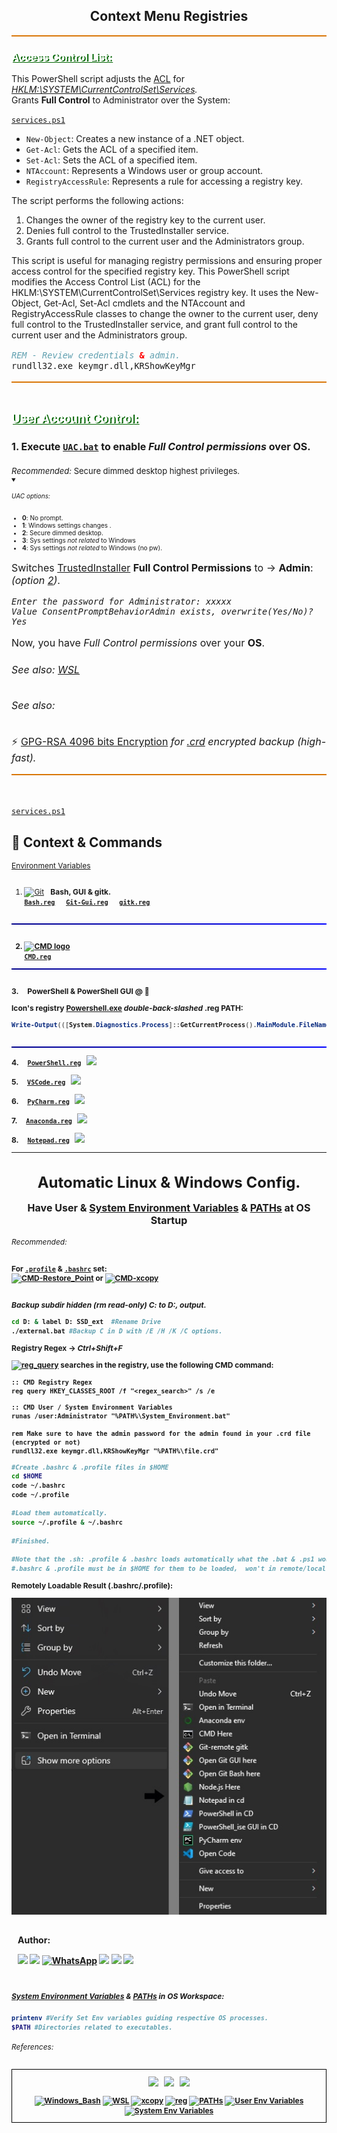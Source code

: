 <h2 align="center">
   Context Menu Registries    
</h2>

<div style="background-color: #d97707; height: 2px;"></div>

<h3 style="text-shadow: 2px 1px darkgreen; color: white; text-align: left; text-decoration: underline;"> 

Access Control List:</h3>

This PowerShell script adjusts the [ACL](https://learn.microsoft.com/en-us/dotnet/api/microsoft.azure.management.datalake.analytics.models.aclcreateorupdateparameters?view=azure-dotnet-legacy)
for 
<i>[HKLM:\SYSTEM\CurrentControlSet\Services](https://learn.microsoft.com/en-us/windows-hardware/drivers/install/hklm-system-currentcontrolset-control-registry-tree).</i> <br>
Grants <b>Full Control</b> to Administrator over the System:<br>

[``services.ps1``](https://github.com/EstebanMqz/Registries/blob/main/.ps1/services.ps1)



- `New-Object`: Creates a new instance of a .NET object.
- `Get-Acl`: Gets the ACL of a specified item.
- `Set-Acl`: Sets the ACL of a specified item.
- `NTAccount`: Represents a Windows user or group account.
- `RegistryAccessRule`: Represents a rule for accessing a registry key.

The script performs the following actions:

1. Changes the owner of the registry key to the current user.
2. Denies full control to the TrustedInstaller service.
3. Grants full control to the current user and the Administrators group.

This script is useful for managing registry permissions and ensuring proper access control for the specified registry key.
This PowerShell script modifies the Access Control List (ACL) for the HKLM:\SYSTEM\CurrentControlSet\Services registry key. It uses the New-Object, Get-Acl, Set-Acl cmdlets and the NTAccount and RegistryAccessRule classes to change the owner to the current user, deny full control to the TrustedInstaller service, and grant full control to the current user and the Administrators group.

<font size= 3>

```bat
REM - Review credentials & admin. 
rundll32.exe keymgr.dll,KRShowKeyMgr 
```

<div style="background-color: #d97707; height: 2px;"></div>
<br>


<h3 style="text-shadow: 2px 1px darkgreen; color: white; text-align: left; text-decoration: underline;"> 
User Account Control:
</h3>

#### 1. <b>Execute [``UAC.bat``](https://github.com/EstebanMqz/Registries/blob/main/.bat/UAC.bat) to enable <i>Full Control permissions</i> over OS.</b> </h3> 

<div style="font-size: 13px;">
<i>Recommended:</i> Secure dimmed desktop highest privileges.</div>

<div style="font-size: 10px;">
<Details open> <Summary> <h6>UAC options:</h6> </Summary>
   </ul>
   <div class="small-padding" style="font-size: 10px;"> 
   <ul>
      <li><b>0</b>: No prompt.</li>
      <li><b>1</b>: Windows settings changes .</li>
      <li><b>2</b>: Secure dimmed desktop.</li>
      <li><b>3</b>: Sys settings <i>not related</i> to Windows</li>
      <li><b>4</b>: Sys settings <i>not related</i> to Windows (no pw).</li>
   </ul></div>
</Details>
</div>



Switches [TrustedInstaller](https://answers.microsoft.com/en-us/windows/forum/all/who-is-trustedinstaller-and-why-do-they-seem-to/59d48669-8aab-44fa-9499-c4efdba42f03) <b>Full Control Permissions</b> to &rarr; <b>Admin</b>: <i> (option [2](https://learn.microsoft.com/en-us/windows/security/threat-protection/security-policy-settings/user-account-control-switch-to-the-secure-desktop-when-prompting-for-elevation))</i>.<br>

<i>

```
Enter the password for Administrator: xxxxx
Value ConsentPromptBehaviorAdmin exists, overwrite(Yes/No)? Yes
``` 
</i>

Now, you have <i>Full Control permissions</i> over your <b>OS</b>. 
###### See also: [WSL](https://learn.microsoft.com/en-us/windows/wsl/install)



<h6 style> See also:</h6>

&#x26A1; [GPG-RSA 4096 bits Encryption](https://github.com/EstebanMqz/GPG-RSA-Git-encryption-1026-4096bits#references) <i>for [.crd](https://microsoft.fandom.com/wiki/Cardfile) encrypted backup (high-fast).</i>

</font>

<div style="background-color: #d97707; height: 2px;"></div><br><br>

[``services.ps1``](https://github.com/EstebanMqz/Registries/blob/main/.ps1/services.ps1) 


<h2> &#x1F4C1; Context & Commands</h2> 

<div style="font-size: 12px;">

[Environment Variables](https://docs.microsoft.com/en-us/windows/deployment/usmt/usmt-recognized-environment-variables) </b>  
<br>


1. [![Git](https://img.shields.io/badge/Git-F05032?style=flat&logo=git&logoColor=white)](https://git-scm.com/) &nbsp; <b>Bash, GUI & gitk. <br>
   [``Bash.reg``](https://github.com/EstebanMqz/Registries/blob/main/.reg/bash.reg) &emsp; [``Git-Gui.reg``](https://github.com/EstebanMqz/Registries/blob/main/.reg/bash.reg) &emsp; [``gitk.reg``](https://github.com/EstebanMqz/Registries/blob/main/.reg/bash.reg) <br><br>

<div style="height: 2px; background: linear-gradient(to right, darkblue, blue);"></div>
<br>

2.  [![CMD logo](https://img.shields.io/badge/CMD-000000.svg?style=flat&logo=windows-terminal&logoColor=white)](https://learn.microsoft.com/en-us/windows-server/administration/windows-commands/cmd) <br>
    [``CMD.reg``](https://github.com/EstebanMqz/Registries/blob/main/.reg/CMD.reg)

<div style="height: 2px; background: linear-gradient(to right, darkblue, blue);"></div>
<br>

<b>3. &nbsp; &nbsp; PowerShell & PowerShell GUI @ &#x1F4C1;</b>&emsp;

Icon's registry [Powershell.exe](https://github.com/PowerShell/PowerShell) <i>double-back-slashed <b></i>.reg</b></i> <b>PATH:</b></span>

```powershell
Write-Output(([System.Diagnostics.Process]::GetCurrentProcess().MainModule.FileName)).replace('\', '\\') #PowerShell terminal
```

<br>

<div style="height: 2px; background: linear-gradient(to right, darkblue, blue);"></div>

<b>4. &nbsp;   &nbsp; [``PowerShell.reg``](https://github.com/EstebanMqz/Registries/blob/main/PowerShell.reg)
   &nbsp; [<img width="18px" src="https://upload.wikimedia.org/wikipedia/commons/thumb/2/2f/PowerShell_5.0_icon.png/18px-PowerShell_5.0_icon.png">](https://docs.microsoft.com/en-us/powershell/) <br>

<b>5. &nbsp; &nbsp; [``VSCode.reg``](https://github.com/EstebanMqz/Registries/blob/main/.reg/VSCode.reg) 
   &nbsp; [<img width="18px" src="https://www.svgrepo.com/show/374171/vscode.svg">](https://docs.microsoft.com/en-us/powershell/)</b><br>

<b>6. &nbsp; &nbsp; [``PyCharm.reg``](https://github.com/EstebanMqz/Registries/blob/main/.reg/PyCharm.reg) 
   &nbsp; [<img width="18px" src="https://upload.wikimedia.org/wikipedia/commons/thumb/1/1d/PyCharm_Icon.svg/512px-PyCharm_Icon.svg.png">](https://www.jetbrains.com/pycharm/)</b><br>

<b>7. &nbsp; &nbsp; [``Anaconda.reg``](https://github.com/EstebanMqz/Registries/blob/main/.reg/Anaconda.reg)
&nbsp; [<img width="18px" src="https://www.dataquest.io/wp-content/uploads/2022/01/anaconda-icon.webp">](https://www.anaconda.org)</b><br>

<b>8. &nbsp; &nbsp; [``Notepad.reg``](https://github.com/EstebanMqz/Registries/blob/main/.reg/Notepad.reg) &nbsp; [<img width="18px" src="https://img.icons8.com/?size=48&id=82ixf4KHn6za&format=png">](https://icons8.com/icon/82ixf4KHn6za/notepad)</b><br>

   </span>

---

<div align= "center"> 
   <h1>Automatic Linux & Windows Config.</h1>
</div> 
 
<section id="config">

<p style="font-size:16px; text-align: center;">Have User &amp; <b><a href="https://docs.microsoft.com/en-us/windows/win32/procthread/environment-variables">System Environment Variables</a></b> &amp; <b><a href="https://phoenixnap.com/kb/linux-add-to-path#:~:text=PATH%20is%20an%20environment%20variable,to%20remove%20it%20in%20Linux.">PATHs</a></b> at <b>OS Startup</b></p>


###### Recommended:


For [`.profile`](https://github.com/EstebanMqz/Registries/blob/main/$HOME/.profile) &amp; [`.bashrc`](https://github.com/EstebanMqz/Registries/blob/main/$HOME/.profile) set:<br>
<a href="https://learn.microsoft.com/en-us/powershell/module/microsoft.powershell.management/checkpoint-computer?view=powershell-5.1"><img src="https://img.shields.io/badge/CMD-Restore_Point-000000.svg?style=flat&amp;logo=powershell&amp;logoColor=blue" alt="CMD-Restore_Point"></a>
or <a href="https://learn.microsoft.com/en-us/windows-server/administration/windows-commands/xcopy"><img src="https://img.shields.io/badge/xcopy-000000.svg?style=flat&logo=windows-terminal&logoColor=white" alt="CMD-xcopy"></a>

<br>

<div style="font-size: 12px;">
<i>Backup subdir hidden (rm read-only) C: to D:, output.</i>

```bash
cd D: & label D: SSD_ext  #Rename Drive
./external.bat #Backup C in D with /E /H /K /C options.
```

Registry <b>Regex</b> &rarr; <i>Ctrl+Shift+F</i>

<a href="https://docs.microsoft.com/en-us/windows-server/administration/windows-commands/reg-query"><img src="https://img.shields.io/badge/reg_query-000000.svg?style=flat&amp;logo=windows-terminal&amp;logoColor=blue" alt="reg_query"></a> searches in the registry, use the following CMD command:

```CMD
:: CMD Registry Regex
reg query HKEY_CLASSES_ROOT /f "<regex_search>" /s /e
```

```CMD
:: CMD User / System Environment Variables
runas /user:Administrator "%PATH%\System_Environment.bat"

rem Make sure to have the admin password for the admin found in your .crd file (encrypted or not)
rundll32.exe keymgr.dll,KRShowKeyMgr "%PATH%\file.crd"
```


```bash
#Create .bashrc & .profile files in $HOME
cd $HOME
code ~/.bashrc
code ~/.profile

#Load them automatically.
source ~/.profile & ~/.bashrc

#Finished.

#Note that the .sh: .profile & .bashrc loads automatically what the .bat & .ps1 would do in every execution.
#.bashrc & .profile must be in $HOME for them to be loaded,  won't in remote/local repos.
```

</div>


Remotely Loadable Result (.bashrc/.profile):<br>

![Profile Bashrc](images/.bashrc.jpg)

<h3 style="color: ; text-align:left; padding:10px"> 
Author: <br>

[<img width="40px" src="https://img.icons8.com/ios/50/0e55b3/resume-website.png">](https://tinyurl.com/Esteban-Profile)
[<img width="40px" src="https://img.icons8.com/?size=512&id=MR3dZdlA53te&format=png">](https://www.linkedin.com/in/esteban-m-653817205/)
<a href="https://tinyurl.com/2y86e2wa"><img width="35px" src="https://img.icons8.com/color/452/whatsapp--v1.png" alt="WhatsApp"></a>
[<img width="40px" src="https://img.icons8.com/color/452/gmail-new.png">](mailto:emarquez1895@gmail.com)
[<img width="40px" src="https://cdn3d.iconscout.com/3d/free/thumb/free-github-6343501-5220956.png?f=webp">](https://github.com/EstebanMqz?tab=repositories)
[<img width="40px" src="https://img.icons8.com/color/452/gitlab.png">](https://gitlab.com/EstebanMqz) </h3>

<h5 style> 

<b>[System Environment Variables](https://docs.microsoft.com/en-us/windows/win32/procthread/environment-variables)</b> &amp; <b>[PATHs](https://docs.microsoft.com/en-us/windows/win32/procthread/environment-variables#searching-for-directories)</b>
in OS Workspace:</h5>

```bash
printenv #Verify Set Env variables guiding respective OS processes.
$PATH #Directories related to executables.
```

<h6> References:</h6>

<div style="border: 1px solid black; padding: 10px;" align="center">

<a href="https://learn.microsoft.com/en-us/windows-server/administration/windows-commands/reg">
<img style="vertical-align: middle;" width="30px" src="https://upload.wikimedia.org/wikipedia/commons/thumb/1/15/Logo_windows_simples.svg/2280px-Logo_windows_simples.svg.png?f=webp"></a> &nbsp;
<a href="https://learn.microsoft.com/en-us/windows-server/administration/windows-commands/reg">
<img style="vertical-align: middle;" width="30px" src="https://upload.wikimedia.org/wikipedia/commons/thumb/3/33/Registry.svg/1920px-Registry.svg.png"></a> &nbsp;
<a href="https://docs.kernel.org">
<img style="vertical-align: middle;" width="30px" src="https://upload.wikimedia.org/wikipedia/commons/3/35/Tux.svg"><br><br>
<a href="https://www.gnu.org/software/bash/manual/bash.html">
    <img src="https://img.shields.io/badge/Bash-5.1.4-F05032.svg?style=flat&amp;logo=gnu-bash" alt="Windows_Bash"></a>
<a href="https://docs.microsoft.com/en-us/windows/wsl/">
    <img src="https://img.shields.io/badge/WSL-2.0-0078D6.svg?style=flat&amp;logo=windows" alt="WSL"></a>
<a href="https://learn.microsoft.com/en-us/windows-server/administration/windows-commands/xcopy">
    <img src="https://img.shields.io/badge/xcopy-000000.svg?style=flat&amp;logo=windows-terminal" alt="xcopy"></a>
<a href="https://www.gnu.org/software/bash/manual/bash.html#Bash-Startup-Files"></a>
<a href="https://docs.microsoft.com/en-us/windows-server/administration/windows-commands/reg">
    <img src="https://img.shields.io/badge/Registry-reg-000000.svg?style=flat&amp;logo=powershell" alt="reg"></a>
<a href="https://docs.microsoft.com/en-us/windows/win32/procthread/environment-variables">
    <img src="https://img.shields.io/badge/PATHs-black" alt="PATHs"></a>
<a href="https://docs.microsoft.com/en-us/windows/win32/procthread/environment-variables">
    <img src="https://img.shields.io/badge/User-Environment-black" alt="User Env Variables"></a>
<a href="https://docs.microsoft.com/en-us/windows/win32/procthread/environment-variables">
    <img src="https://img.shields.io/badge/System-%20Environment-black" alt="System Env Variables"></a>
</div>
</div>
</div>





